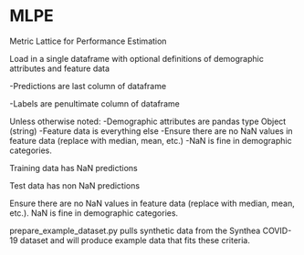 # MLPE
Metric Lattice for Performance Estimation

Load in a single dataframe with optional definitions of demographic attributes and feature data

  -Predictions are last column of dataframe
  
  -Labels are penultimate column of dataframe
  
  Unless otherwise noted:
      -Demographic attributes are pandas type Object (string)
      -Feature data is everything else
      -Ensure there are no NaN values in feature data (replace with median, mean, etc.)
      -NaN is fine in demographic categories.
      
  Training data has NaN predictions
  
  Test data has non NaN predictions

Ensure there are no NaN values in feature data (replace with median, mean, etc.). NaN is fine in demographic categories.

prepare_example_dataset.py pulls synthetic data from the Synthea COVID-19 dataset and will produce example data that fits these criteria.
